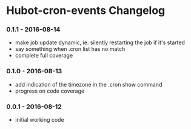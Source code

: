 Hubot-cron-events Changelog
==========================

### 0.1.1 - 2016-08-14
- make job update dynamic, ie. silently restarting the job if it's started
- say something when .cron list has no match
- complete full coverage

### 0.1.0 - 2016-08-13
- add indication of the timezone in the .cron show command
- progress on code coverage

### 0.0.1 - 2016-08-12
- initial working code
